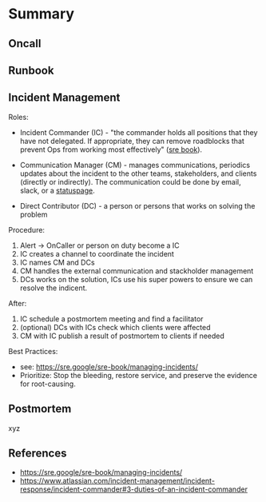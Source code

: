 # Summary

## Oncall


## Runbook


## Incident Management

Roles:

- Incident Commander (IC) - "the commander holds all positions that they have not delegated. If appropriate, they can remove roadblocks that prevent Ops from working most effectively" ([sre book](https://www.atlassian.com/incident-management/incident-response/incident-commander#3-duties-of-an-incident-commander)).

- Communication Manager (CM) -  manages communications, periodics updates about the incident to the other teams, stakeholders, and clients (directly or indirectly). The communication could be done by email, slack, or a [statuspage](https://spacelift.statuspage.io).

- Direct Contributor (DC) - a person or persons that works on solving the problem

Procedure:

1. Alert -> OnCaller or person on duty become a IC 
2. IC creates a channel to coordinate the incident
3. IC names CM and DCs
4. CM handles the external communication and stackholder management
5. DCs works on the solution, ICs use his super powers to ensure we can resolve the indicent.

After:

1. IC schedule a postmortem meeting and find a facilitator
2. (optional) DCs with ICs check which clients were affected
3. CM with IC publish a result of postmortem to clients if needed 

Best Practices:

- see: https://sre.google/sre-book/managing-incidents/
- Prioritize: Stop the bleeding, restore service, and preserve the evidence for root-causing.

## Postmortem

xyz

## References

- https://sre.google/sre-book/managing-incidents/
- https://www.atlassian.com/incident-management/incident-response/incident-commander#3-duties-of-an-incident-commander
